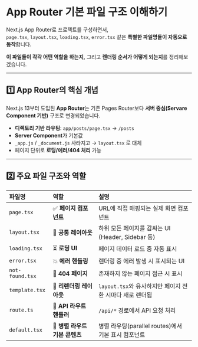# App Router 기본 파일 구조 이해하기
Next.js App Router로 프로젝트를 구성하면서,  
`page.tsx`, `layout.tsx`, `loading.tsx`, `error.tsx` 같은 **특별한 파일명들이 자동으로 동작**합니다.

**이 파일들이 각각 어떤 역할을 하는지,** 그리고 **렌더링 순서가 어떻게 되는지**를 정리해보겠습니다.

---

## 1️⃣ App Router의 핵심 개념
Next.js 13부터 도입된 **App Router**는 기존 Pages Router보다 **서버 중심(Servare Component 기반)** 구조로 변경되었습니다.

- **디렉토리 기반 라우팅**: `app/posts/page.tsx` → `/posts`
- **Server Component**가 기본값
- `_app.js` / `_document.js` 사라지고 → `layout.tsx` 로 대체
- 페이지 단위로 **로딩/에러/404 처리** 가능

---

## 2️⃣ 주요 파일 구조와 역할
|파일명|역할|설명|
|:---|:---|:---|
| `page.tsx`      | ✅ **페이지 컴포넌트**       | URL에 직접 매핑되는 실제 화면 컴포넌트               |
| `layout.tsx`    | 🧩 **공통 레이아웃**       | 하위 모든 페이지를 감싸는 UI (Header, Sidebar 등) |
| `loading.tsx`   | ⏳ **로딩 UI**          | 페이지 데이터 로드 중 자동 표시                    |
| `error.tsx`     | 💥 **에러 핸들링**        | 렌더링 중 에러 발생 시 표시되는 UI                 |
| `not-found.tsx` | 🚫 **404 페이지**       | 존재하지 않는 페이지 접근 시 표시                   |
| `template.tsx`  | 🔁 **리렌더링 레이아웃**     | `layout.tsx`와 유사하지만 페이지 전환 시마다 새로 렌더됨 |
| `route.ts`      | 🔗 **API 라우트 핸들러**   | `/api/*` 경로에서 API 요청 처리               |
| `default.tsx`   | 🧱 **병렬 라우트 기본 콘텐츠** | 병렬 라우팅(parallel routes)에서 기본 표시 컴포넌트  |
